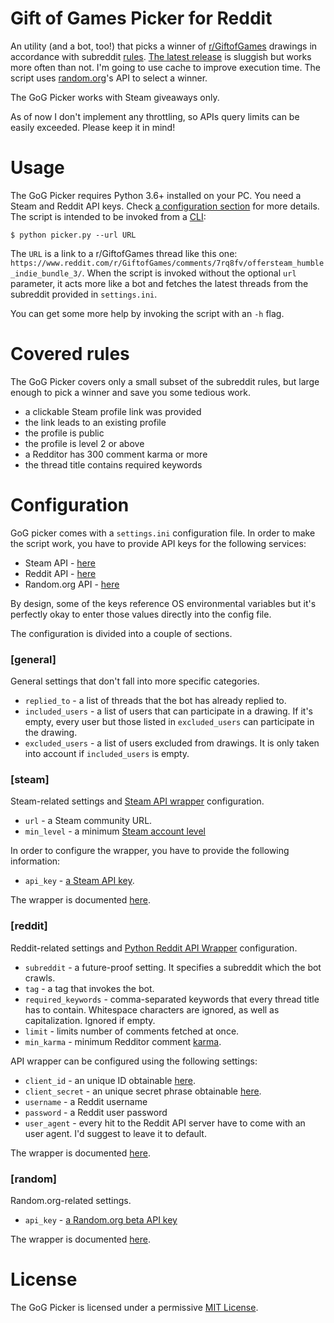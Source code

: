 # Gift of Games Picker for Reddit

An utility (and a bot, too!) that picks a winner of [r/GiftofGames](https://www.reddit.com/r/GiftofGames) drawings in accordance with subreddit [rules](https://www.reddit.com/r/GiftofGames/wiki/rules). [The latest release](https://github.com/izdwuut/gog-picker/releases/tag/v0.1.0-beta) is sluggish but works more often than not. I'm going to use cache to improve execution time. The script uses [random.org](https://www.random.org/)'s API to select a winner.

The GoG Picker works with Steam giveaways only.

As of now I don't implement any throttling, so APIs query limits can be easily exceeded. Please keep it in mind! 

# Usage

The GoG Picker requires Python 3.6+ installed on your PC. You need a Steam and Reddit API keys. Check [a configuration section](#configuration) for more details. The script is intended to be invoked from a [CLI](https://en.wikipedia.org/wiki/Command-line_interface):

```
$ python picker.py --url URL
```

The `URL` is a link to a r/GiftofGames thread like this one: `https://www.reddit.com/r/GiftofGames/comments/7rq8fv/offersteam_humble_indie_bundle_3/`. When the script is invoked without the optional `url` parameter, it acts more like a bot and fetches the latest threads from the subreddit provided in `settings.ini`.

You can get some more help by invoking the script with an `-h` flag.

# Covered rules

The GoG Picker covers only a small subset of the subreddit rules, but large enough to pick a winner and save you some tedious work.

* a clickable Steam profile link was provided
* the link leads to an existing profile
* the profile is public
* the profile is level 2 or above
* a Redditor has 300 comment karma or more
* the thread title contains required keywords

# Configuration

GoG picker comes with a `settings.ini` configuration file. In order to make the script work, you have to provide API keys for the following services:
* Steam API - [here](https://steamcommunity.com/dev/apikey)
* Reddit API - [here](https://www.reddit.com/prefs/apps/)
* Random.org API - [here](https://api.random.org/api-keys/beta)

By design, some of the keys reference OS environmental variables but it's perfectly okay to enter those values directly into the config file.

The configuration is divided into a couple of sections.

### [general]

General settings that don't fall into more specific categories.

* `replied_to` - a list of threads that the bot has already replied to.
* `included_users` - a list of users that can participate in a drawing. If it's empty, every user but those listed in `excluded_users` can participate in the drawing.
* `excluded_users` - a list of users excluded from drawings. It is only taken into account if `included_users` is empty.

### [steam]

Steam-related settings and [Steam API wrapper](https://github.com/ValvePython/steam) configuration.

* `url` - a Steam community URL.
* `min_level` - a minimum [Steam account level](https://support.steampowered.com/kb_article.php?ref=4395-TUZC-9912)

In order to configure the wrapper, you have to provide the following information:
* `api_key` - [a Steam API key](https://steamcommunity.com/dev/apikey).

The wrapper is documented [here](https://steam.readthedocs.io/en/latest/).

### [reddit]

Reddit-related settings and [Python Reddit API Wrapper](https://github.com/praw-dev/praw) configuration.

* `subreddit` - a future-proof setting. It specifies a subreddit which the bot crawls.
* `tag` - a tag that invokes the bot.
* `required_keywords` - comma-separated keywords that every thread title has to contain. Whitespace characters are ignored, as well as capitalization. Ignored if empty.
* `limit` - limits number of comments fetched at once.
* `min_karma` - minimum Redditor comment [karma](https://www.reddit.com/wiki/faq#wiki_what_is_that_number_next_to_usernames.3F_and_what_is_karma.3F).

API wrapper can be configured using the following settings:

* `client_id` - an unique ID obtainable [here](https://www.reddit.com/prefs/apps).
* `client_secret` - an unique secret phrase obtainable [here](https://www.reddit.com/prefs/apps).
* `username` - a Reddit username
* `password` - a Reddit user password
* `user_agent` - every hit to the Reddit API server have to come with an user agent. I'd suggest to leave it to default.

The wrapper is documented [here](https://praw.readthedocs.io/en/latest/).

### [random]

Random.org-related settings.

* `api_key` - [a Random.org beta API key](https://api.random.org/api-keys/beta)

The wrapper is documented [here](https://api.random.org/json-rpc/1/).

# License

The GoG Picker is licensed under a permissive [MIT License](LICENSE).
